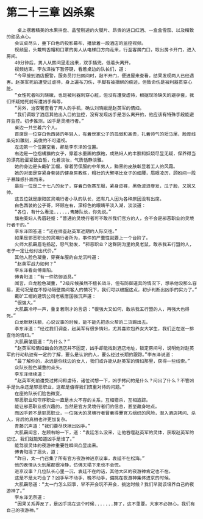 # 第二十三章 凶杀案
        桌上摆着精美的水果拼盘、晶莹剔透的火腿片、昂贵的进口红酒、一盒盒雪茄、以及精致的甜品点心。
       会议桌尽头，垂下白色的投影幕布，播放着一段酒店的监控视频。
       视频里，头戴鸭舌帽和口罩的男人从电梯口方向走来，行至客房门口，取出房卡开门，进入房间。
       40分钟后，男人从房间里走出来，双手插兜，低着头离开。
       视频结束，李东泽按下暂停键，看着桌边的队长们，道：
       “今早接到酒店报警，服务员打扫房间时，敲不开门，便进屋来查看，结果发现两人已经遇害。赵英军死前遭受过虐待，身上遍布刀伤，手脚有被捆绑的痕迹，但致命伤是被利器贯穿心脏。
       “女性死者叫刘晓娥，也是被利器刺穿心脏，但没有遭受虐待，根据现场缺失的避孕套，我们怀疑她死前有遭凶手侮辱。
       “另外，治安署查看了两人的手机，确认刘晓娥是赵英军的情妇。
       “我们调取了酒店其他出入口的监控，没有发现凶手是怎么离开的，他应该有特殊手段能避开监控。初步推测，凶手是灵境行者。”
       桌边一共坐着六个人。
       首席是一位穿白色西装的年轻人，有着世家公子的孤傲和高贵，扎着帅气的短马尾，脸庞线条宛如雕刻，英俊的不可逼视。
       左边第一个位置空着，那是李东泽的位置。
       右边是一位抱橘猫的女子，穿着水墨画的旗袍，成熟妇人的丰腴和妖娆尽显无疑，保养得当的漂亮脸蛋紧致白皙，化着淡妆，气质恬静淡雅。
       她的身边是头戴矿工帽，穿着劳保服的中年男人，黝黑的皮肤彰显着工人的风霜。
       她的对面是穿紧身套装的健身房教练，粗壮的大臂堪比女子的细腰，眉眼凌厉，顾盼间一股子暴躁感扑面而来。
       最后一位是二十七八的女子，穿着白色赛车服，紧身皮裤，黑色波浪卷发，瓜子脸，又飒又帅。
       这五位就是康阳区灵境行者小队的队长，还有几人因为各种原因没有出席。
       白色西装的公子哥，环顾左右，深棕色的眼睛平淡入湖，淡淡道：
       “各位，有什么看法......青藤队长，你先说。”
       旗袍美妇人秀眉轻蹙：“普通的灵境行者可不敢杀我们官方的人，会不会是邪恶职业的灵境行者干的。”
       李东泽回答道：“还在排查赵英军近期的人际交往。”
       如果是邪恶职业的灵境行者所为，事件的严重性就要上一个台阶了。
       火师大肌霸眉毛扬起，怒气勃发，“邪恶职业？这群阴沟里的臭老鼠，敢杀我五行盟的人，老子一定让他付出代价。”
       其他人脸色凝重，穿赛车服的白龙沉吟道：
       “赵英军战力如何？”
       李东泽看向傅青阳。
       傅青阳道：“有一件防御道具。”
       闻言，白龙脸色凝重，“2级斥候虽然不擅长战斗，但有防御道具的情况下，想杀他没那么容易，更何况是在不惊动隔壁房间客人的情况下，我们可以根据这点，初步判断出凶手的实力了。”
       戴矿工帽的建筑公司老板唐国强沉声道：
       “很强大。”
       大肌霸冷哼一声，重复着刚才的言语：“很强大又如何，敢杀我五行盟的人，再强大也得死。”
       白龙默默扶额，心说议事的时候，能不能先把赤火帮的二货踢出去。
       李东泽道：“经过我们调查，赵英军有很多情妇，尤其喜欢包养女大学生，我们正在逐一排查他的情妇。”
       大肌霸皱眉道：“为什么？”
       “赵英军和情妇幽会的酒店并不固定，凶手却能找到酒店地址，锁定房间号，说明他对赵英军的行动轨迹有一定的了解，要么是认识的人，要么经过长期的跟踪。”李东泽说道：
       “最了解你的，永远是你枕边的女人，我们或许能从赵英军的情妇那里，获得一些线索。”
       众队长脸色凝重的点头。
       李东泽继续道：
       “赵英军死前遭受过拷问和虐待，诸位试想一下，凶手拷问的是什么？问出了什么？不管凶手是仇杀还是邪恶职业，这都是值得我们慎重对待的问题。”
       在座的队长们脸色微变。
       邪恶职业和守序职业一直是水火不容的关系，互相猎杀，互相追踪。
       能让邪恶职业感兴趣的，当然是官方灵境行者们的信息，甚至藏身地点。
       而凶手若不是邪恶职业，一位强大的灵境行者冒着得罪官方组织的风险，潜入酒店拷问、杀人，背后的真相也许更加复杂。
       青藤沉声道：“我们要尽快揪出凶手。”
       大肌霸闻言，左顾右盼一下，道：“袁廷怎么没来，让他吞噬赵英军的灵体，获取赵英军的记忆。我们就能知道凶手是谁了。”
       能驾驭灵体的夜游神重要性瞬间凸显出来。
       傅青阳摇了摇头，道：
       “昨日，太一门召集了所有官方夜游神进京议事，袁廷不在松海。”
       他的表情从头到尾都很冷静，仿佛天塌下来也不会慌。
       进京议事？几位队长心里一沉，袁廷不在的话，其他大区的夜游神肯定也不在。
       这是不是太巧合了？凶手早不动手，晚不动手，偏挑在夜游神集体进京的时候。
       大肌霸怒道：“太一门怎么回事，早不开会玩不开会，挑这时候？我们早就该培养自己的夜游神了。”
       李东泽无奈道：
       “因果关系弄反了，是凶手挑在这个时候.......算了，这不重要。大家不必担心，我们有自己的夜游神。”